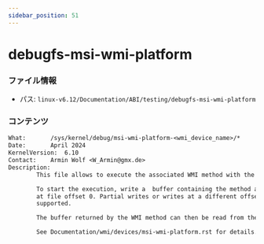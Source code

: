 ```yaml
---
sidebar_position: 51
---
```

# debugfs-msi-wmi-platform

### ファイル情報

- パス: `linux-v6.12/Documentation/ABI/testing/debugfs-msi-wmi-platform`

### コンテンツ

```txt
What:		/sys/kernel/debug/msi-wmi-platform-<wmi_device_name>/*
Date:		April 2024
KernelVersion:	6.10
Contact:	Armin Wolf <W_Armin@gmx.de>
Description:
		This file allows to execute the associated WMI method with the same name.

		To start the execution, write a  buffer containing the method arguments
		at file offset 0. Partial writes or writes at a different offset are not
		supported.

		The buffer returned by the WMI method can then be read from the file.

		See Documentation/wmi/devices/msi-wmi-platform.rst for details.

```
